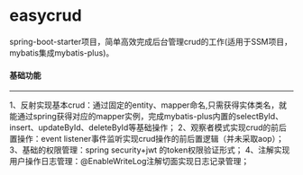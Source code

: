 # easycrud

spring-boot-starter项目，简单高效完成后台管理crud的工作(适用于SSM项目，mybatis集成mybatis-plus)。

#### 基础功能
---
1、反射实现基本crud：通过固定的entity、mapper命名,只需获得实体类名，就能通过spring获得对应的mapper实例，完成mybatis-plus内置的selectById、insert、updateById、deleteById等基础操作；
2、观察者模式实现crud的前后置操作：event listener事件监听实现crud操作的前后置逻辑（并未采取aop）；
3、基础的权限管理：spring security+jwt 的token权限验证形式；
4、注解实现用户操作日志管理：@EnableWriteLog注解切面实现日志记录管理；
